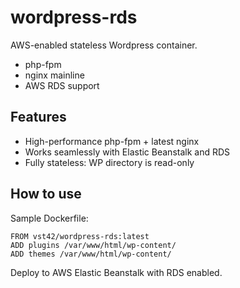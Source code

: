 # wordpress-rds

AWS-enabled stateless Wordpress container.

* php-fpm
* nginx mainline
* AWS RDS support

## Features

* High-performance php-fpm + latest nginx
* Works seamlessly with Elastic Beanstalk and RDS
* Fully stateless: WP directory is read-only

## How to use

Sample Dockerfile:
```
FROM vst42/wordpress-rds:latest
ADD plugins /var/www/html/wp-content/
ADD themes /var/www/html/wp-content/
```

Deploy to AWS Elastic Beanstalk with RDS enabled.
